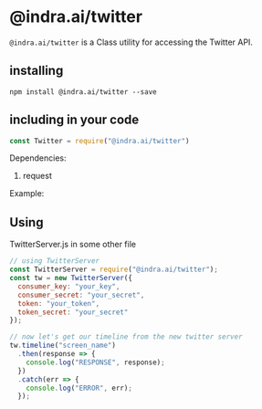 # @indra.ai/twitter

`@indra.ai/twitter` is a Class utility for accessing the Twitter API.

## installing
```console
npm install @indra.ai/twitter --save  
```

## including in your code
```javascript
const Twitter = require("@indra.ai/twitter")
```

Dependencies:
1. request

Example:

## Using
TwitterServer.js in some other file
```javascript
// using TwitterServer
const TwitterServer = require("@indra.ai/twitter");
const tw = new TwitterServer({
  consumer_key: "your_key",
  consumer_secret: "your_secret",
  token: "your_token",
  token_secret: "your_secret"
});

// now let's get our timeline from the new twitter server
tw.timeline("screen_name")
  .then(response => {
    console.log("RESPONSE", response);
  })
  .catch(err => {
    console.log("ERROR", err);
  });
```
